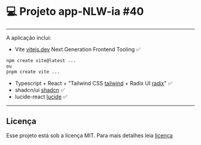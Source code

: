 # 💻 Projeto app-NLW-ia \#40

<hr>
A aplicação inclui:

- Vite [vitejs.dev](https://vitejs.dev) Next Generation Frontend Tooling ✅

```bash
npm create vite@latest ...
ou
pnpm create vite ...
```

- Typescript + React + "Tailwind CSS [tailwind](https://tailwindcss.com/) + Radix UI [radix](https://www.radix-ui.com/)" ✅
- shadcn/ui [shadcn](https://ui.shadcn.com/) ✅
- lucide-react [lucide](https://lucide.dev/guide/packages/lucide-react) ✅

<hr>

## Licença

Esse projeto está sob a licença MIT. Para mais detalhes leia [licença](https://raw.githubusercontent.com/chiarorosa/app-nlw-ia/main/LICENSE)
